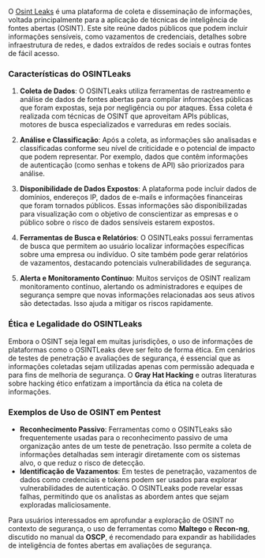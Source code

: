 O [Osint Leaks](https://osintleak.com/login) é uma plataforma de coleta e disseminação de informações, voltada principalmente para a aplicação de técnicas de inteligência de fontes abertas (OSINT). Este site reúne dados públicos que podem incluir informações sensíveis, como vazamentos de credenciais, detalhes sobre infraestrutura de redes, e dados extraídos de redes sociais e outras fontes de fácil acesso.

### Características do OSINTLeaks

1. **Coleta de Dados**:
   O OSINTLeaks utiliza ferramentas de rastreamento e análise de dados de fontes abertas para compilar informações públicas que foram expostas, seja por negligência ou por ataques. Essa coleta é realizada com técnicas de OSINT que aproveitam APIs públicas, motores de busca especializados e varreduras em redes sociais.

2. **Análise e Classificação**:
   Após a coleta, as informações são analisadas e classificadas conforme seu nível de criticidade e o potencial de impacto que podem representar. Por exemplo, dados que contêm informações de autenticação (como senhas e tokens de API) são priorizados para análise.

3. **Disponibilidade de Dados Expostos**:
   A plataforma pode incluir dados de domínios, endereços IP, dados de e-mails e informações financeiras que foram tornados públicos. Essas informações são disponibilizadas para visualização com o objetivo de conscientizar as empresas e o público sobre o risco de dados sensíveis estarem expostos.

4. **Ferramentas de Busca e Relatórios**:
   O OSINTLeaks possui ferramentas de busca que permitem ao usuário localizar informações específicas sobre uma empresa ou indivíduo. O site também pode gerar relatórios de vazamentos, destacando potenciais vulnerabilidades de segurança.

5. **Alerta e Monitoramento Contínuo**:
   Muitos serviços de OSINT realizam monitoramento contínuo, alertando os administradores e equipes de segurança sempre que novas informações relacionadas aos seus ativos são detectadas. Isso ajuda a mitigar os riscos rapidamente.

### Ética e Legalidade do OSINTLeaks

Embora o OSINT seja legal em muitas jurisdições, o uso de informações de plataformas como o OSINTLeaks deve ser feito de forma ética. Em cenários de testes de penetração e avaliações de segurança, é essencial que as informações coletadas sejam utilizadas apenas com permissão adequada e para fins de melhoria de segurança. O **Gray Hat Hacking** e outras literaturas sobre hacking ético enfatizam a importância da ética na coleta de informações.

### Exemplos de Uso de OSINT em Pentest

- **Reconhecimento Passivo**: Ferramentas como o OSINTLeaks são frequentemente usadas para o reconhecimento passivo de uma organização antes de um teste de penetração. Isso permite a coleta de informações detalhadas sem interagir diretamente com os sistemas alvo, o que reduz o risco de detecção.
- **Identificação de Vazamentos**: Em testes de penetração, vazamentos de dados como credenciais e tokens podem ser usados para explorar vulnerabilidades de autenticação. O OSINTLeaks pode revelar essas falhas, permitindo que os analistas as abordem antes que sejam exploradas maliciosamente.

Para usuários interessados em aprofundar a exploração de OSINT no contexto de segurança, o uso de ferramentas como **Maltego** e **Recon-ng**, discutido no manual da **OSCP**, é recomendado para expandir as habilidades de inteligência de fontes abertas em avaliações de segurança.

